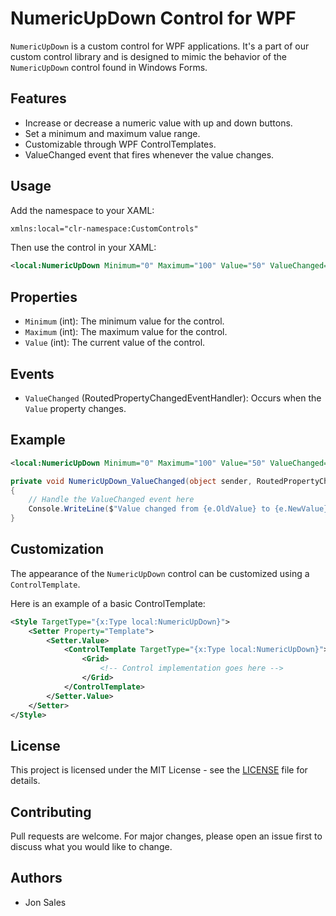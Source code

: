 ﻿# NumericUpDown Control for WPF

`NumericUpDown` is a custom control for WPF applications. It's a part of our custom control library and is designed to mimic the behavior of the `NumericUpDown` control found in Windows Forms.

## Features

- Increase or decrease a numeric value with up and down buttons.
- Set a minimum and maximum value range.
- Customizable through WPF ControlTemplates.
- ValueChanged event that fires whenever the value changes.

## Usage

Add the namespace to your XAML:

```xml
xmlns:local="clr-namespace:CustomControls"
```

Then use the control in your XAML:

```xml
<local:NumericUpDown Minimum="0" Maximum="100" Value="50" ValueChanged="NumericUpDown_ValueChanged"/>
```

## Properties

- `Minimum` (int): The minimum value for the control.
- `Maximum` (int): The maximum value for the control.
- `Value` (int): The current value of the control.

## Events

- `ValueChanged` (RoutedPropertyChangedEventHandler<int>): Occurs when the `Value` property changes.

## Example

```xml
<local:NumericUpDown Minimum="0" Maximum="100" Value="50" ValueChanged="NumericUpDown_ValueChanged"/>
```

```csharp
private void NumericUpDown_ValueChanged(object sender, RoutedPropertyChangedEventArgs<int> e)
{
    // Handle the ValueChanged event here
    Console.WriteLine($"Value changed from {e.OldValue} to {e.NewValue}");
}
```

## Customization

The appearance of the `NumericUpDown` control can be customized using a `ControlTemplate`. 

Here is an example of a basic ControlTemplate:

```xml
<Style TargetType="{x:Type local:NumericUpDown}">
    <Setter Property="Template">
        <Setter.Value>
            <ControlTemplate TargetType="{x:Type local:NumericUpDown}">
                <Grid>
                    <!-- Control implementation goes here -->
                </Grid>
            </ControlTemplate>
        </Setter.Value>
    </Setter>
</Style>
```

## License

This project is licensed under the MIT License - see the [LICENSE](LICENSE) file for details.

## Contributing

Pull requests are welcome. For major changes, please open an issue first to discuss what you would like to change.

## Authors

- Jon Sales
